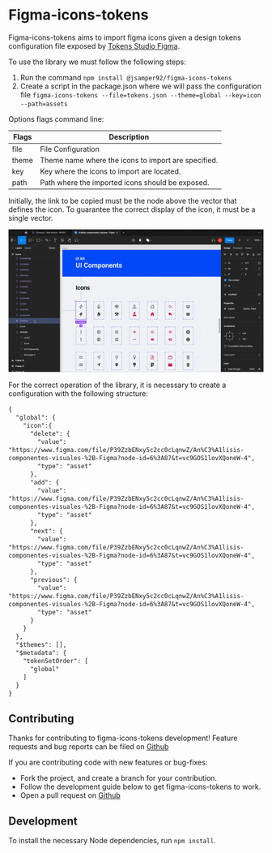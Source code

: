 # Figma-icons-tokens

Figma-icons-tokens aims to import figma icons given a design tokens configuration file exposed by [Tokens Studio Figma](https://tokens.studio/).

To use the library we must follow the following steps:

1. Run the command ```npm install @jsamper92/figma-icons-tokens```
2. Create a script in the package.json where we will pass the configuration file ```figma-icons-tokens --file=tokens.json --theme=global --key=icon --path=assets```

Options flags command line:

| Flags | Description                                                    |
| ----- | -------------------------------------------------------------- |
| file  | File Configuration |
| theme | Theme name where the icons to import are specified. |
| key | Key where the icons to import are located. |
| path | Path where the imported icons should be exposed. |


Initially, the link to be copied must be the node above the vector that defines the icon. To guarantee the correct display of the icon, it must be a single vector.

![Icon Figma link](./docs/figma-icons-tokens.gif)

For the correct operation of the library, it is necessary to create a configuration with the following structure:

```
{
  "global": {
    "icon":{
      "delete": {
        "value": "https://www.figma.com/file/P39ZzbENxy5c2cc0cLqnwZ/An%C3%A1lisis-componentes-visuales-%2B-Figma?node-id=6%3A87&t=vc9GOS1lovXQoneW-4",
        "type": "asset"
      },
      "add": {
        "value": "https://www.figma.com/file/P39ZzbENxy5c2cc0cLqnwZ/An%C3%A1lisis-componentes-visuales-%2B-Figma?node-id=6%3A87&t=vc9GOS1lovXQoneW-4",
        "type": "asset"
      },
      "next": {
        "value": "https://www.figma.com/file/P39ZzbENxy5c2cc0cLqnwZ/An%C3%A1lisis-componentes-visuales-%2B-Figma?node-id=6%3A87&t=vc9GOS1lovXQoneW-4",
        "type": "asset"
      },
      "previous": {
        "value": "https://www.figma.com/file/P39ZzbENxy5c2cc0cLqnwZ/An%C3%A1lisis-componentes-visuales-%2B-Figma?node-id=6%3A87&t=vc9GOS1lovXQoneW-4",
        "type": "asset"
      }
    }
  },
  "$themes": [],
  "$metadata": {
    "tokenSetOrder": [
      "global"
    ]
  }
}
```

## Contributing

Thanks for contributing to figma-icons-tokens development!
Feature requests and bug reports can be filed on [Github](https://github.com/Jsamper92/figma-icons-tokens)

If you are contributing code with new features or bug-fixes:
- Fork the project, and create a branch for your contribution.
- Follow the development guide below to get figma-icons-tokens to work.
- Open a pull request on [Github](https://github.com/Jsamper92/figma-icons-tokens/issues)

## Development
To install the necessary Node dependencies, run ```npm install```.